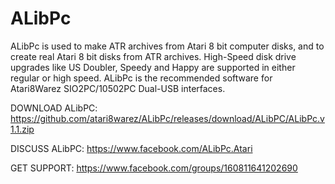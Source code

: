 # ALibPc
ALibPc is used to make ATR archives from Atari 8 bit computer disks, and to create real Atari 8 bit disks from ATR archives. 
High-Speed disk drive upgrades like US Doubler, Speedy and Happy are supported in either regular or high speed. 
ALibPc is the recommended software for Atari8Warez SIO2PC/10502PC Dual-USB interfaces. 

DOWNLOAD ALibPC: https://github.com/atari8warez/ALibPc/releases/download/ALibPC/ALibPc.v1.1.zip

DISCUSS ALibPC: https://www.facebook.com/ALibPc.Atari

GET SUPPORT: https://www.facebook.com/groups/160811641202690

